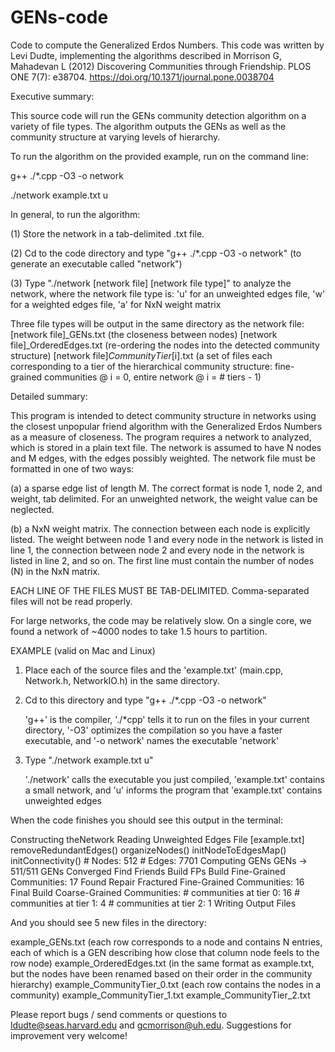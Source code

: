 # GENs-code
Code to compute the Generalized Erdos Numbers.  This code was written by Levi Dudte, implementing the algorithms described in 
Morrison G, Mahadevan L (2012) Discovering Communities through Friendship. PLOS ONE 7(7): e38704. https://doi.org/10.1371/journal.pone.0038704



Executive summary:

This source code will run the GENs community detection algorithm on a variety of file types.  The algorithm outputs the GENs as well as the community structure at varying levels of hierarchy.  

To run the algorithm on the provided example, run on the command line:

g++ ./*.cpp -O3 -o network

./network example.txt u



In general, to run the algorithm:

(1)  Store the network in a tab-delimited .txt file.

(2)  Cd to the code directory and type "g++ ./*.cpp -O3 -o network" (to generate an executable called "network")

(3)  Type "./network [network file] [network file type]" to analyze the network, where the network file type is: 'u' for an unweighted edges file, 'w' for a weighted edges file, 'a' for NxN weight matrix

Three file types will be output in the same directory as the network file: 
[network file]_GENs.txt (the closeness between nodes)
[network file]_OrderedEdges.txt (re-ordering the nodes into the detected community structure)
[network file]_CommunityTier_[i].txt (a set of files each corresponding to a tier of the hierarchical community structure: fine-grained communities @ i = 0, entire network @ i = # tiers - 1)  

Detailed summary:

This program is intended to detect community structure in networks using the closest unpopular friend algorithm with the Generalized Erdos Numbers as a measure of closeness.  The program requires a network to analyzed, which is stored in a plain text file.  The network is assumed to have N nodes and M edges, with the edges possibly weighted.  The network file must be formatted in one of two ways:

(a)  a sparse edge list of length M.  The correct format is node 1, node 2, and weight, tab delimited.  For an unweighted network, the weight value can be neglected.

(b) a NxN weight matrix.  The connection between each node is explicitly listed.  The weight between node 1 and every node in the network is listed in line 1, the connection between node 2 and every node in the network is listed in line 2, and so on. The first line must contain the number of nodes (N) in the NxN matrix.

EACH LINE OF THE FILES MUST BE TAB-DELIMITED.  Comma-separated files will not be read properly.

For large networks, the code may be relatively slow.  On a single core, we found a network of ~4000 nodes to take 1.5 hours to partition.

EXAMPLE (valid on Mac and Linux)

1)  Place each of the source files and the 'example.txt' (main.cpp, Network.h, NetworkIO.h) in the same directory.

2)  Cd to this directory and type "g++ ./*.cpp -O3 -o network"

	'g++' is the compiler, './*cpp' tells it to run on the files in your current directory, '-O3' optimizes the compilation so you have a faster executable, and '-o network' names the executable 'network'

3)  Type "./network example.txt u"

	'./network' calls the executable you just compiled, 'example.txt' contains a small network, and 'u' informs the program that 'example.txt' contains unweighted edges

When the code finishes you should see this output in the terminal:

Constructing theNetwork
Reading Unweighted Edges File [example.txt]
removeRedundantEdges()
organizeNodes()
initNodeToEdgesMap()
initConnectivity()
	# Nodes: 512
	# Edges: 7701
Computing GENs
	GENs -> 511/511
GENs Converged
Find Friends
Build FPs
Build Fine-Grained Communities: 17 Found
Repair Fractured Fine-Grained Communities: 16 Final
Build Coarse-Grained Communities:
	# communities at tier 0: 16
	# communities at tier 1: 4
	# communities at tier 2: 1
Writing Output Files

And you should see 5 new files in the directory:

example_GENs.txt (each row corresponds to a node and contains N entries, each of which is a GEN describing how close that column node feels to the row node)
example_OrderedEdges.txt (in the same format as example.txt, but the nodes have been renamed based on their order in the community hierarchy)
example_CommunityTier_0.txt (each row contains the nodes in a community)
example_CommunityTier_1.txt
example_CommunityTier_2.txt

Please report bugs / send comments or questions to ldudte@seas.harvard.edu and gcmorrison@uh.edu. Suggestions for improvement very welcome!



